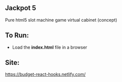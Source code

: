 ## Jackpot 5
Pure html5 slot machine game virtual cabinet (concept)

## To Run:
* Load the **index.html** file in a browser

## Site:
https://budget-react-hooks.netlify.com/